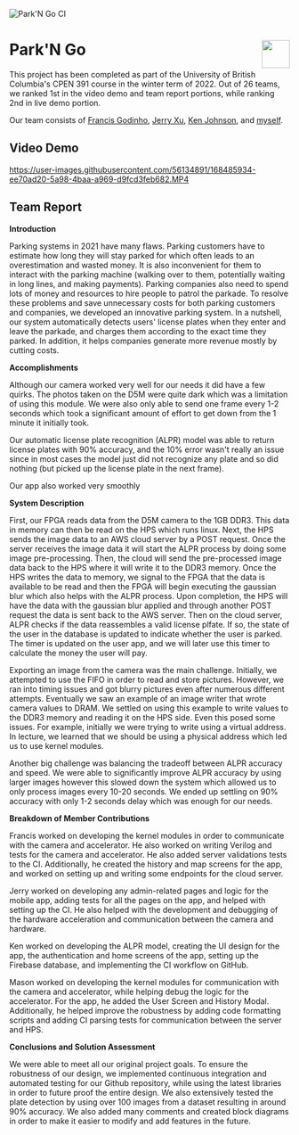 ![Park'N Go CI](https://github.com/UBC-CPEN391/l2a-01-devicedrivers/actions/workflows/main.yml/badge.svg)

<div>
  <h1>
    Park'N Go
  <img src="https://user-images.githubusercontent.com/56134891/161861464-b5627e1c-ca0b-4780-a89c-3a429dd81ddd.png" style="float: right;" width=50/>
  </h1>
</div>

This project has been completed as part of the University of British Columbia's CPEN 391 course in the winter term of 2022. Out of 26 teams, we ranked 1st in the video demo and team report portions, while ranking 2nd in live demo portion.

Our team consists of [Francis Godinho](https://github.com/FrancisGodinho), [Jerry Xu](https://github.com/jerryxu9), [Ken Johnson](https://github.com/kojon74), and [myself](https://github.com/masonw19).

## Video Demo
https://user-images.githubusercontent.com/56134891/168485934-ee70ad20-5a98-4baa-a969-d9fcd3feb682.MP4

## Team Report

**Introduction**

Parking systems in 2021 have many flaws. Parking customers have to estimate how long they will stay parked for which often leads to an overestimation and wasted money. It is also inconvenient for them to interact with the parking machine (walking over to them, potentially waiting in long lines, and making payments). Parking companies also need to spend lots of money and resources to hire people to patrol the parkade. To resolve these problems and save unnecessary costs for both parking customers and companies, we developed an innovative parking system. In a nutshell, our system automatically detects users&#39; license plates when they enter and leave the parkade, and charges them according to the exact time they parked. In addition, it helps companies generate more revenue mostly by cutting costs.

**Accomplishments**

Although our camera worked very well for our needs it did have a few quirks. The photos taken on the D5M were quite dark which was a limitation of using this module. We were also only able to send one frame every 1-2 seconds which took a significant amount of effort to get down from the 1 minute it initially took.

Our automatic license plate recognition (ALPR) model was able to return license plates with 90% accuracy, and the 10% error wasn&#39;t really an issue since in most cases the model just did not recognize any plate and so did nothing (but picked up the license plate in the next frame).

Our app also worked very smoothly

**System Description**

First, our FPGA reads data from the D5M camera to the 1GB DDR3. This data in memory can then be read on the HPS which runs linux. Next, the HPS sends the image data to an AWS cloud server by a POST request. Once the server receives the image data it will start the ALPR process by doing some image pre-processing. Then, the cloud will send the pre-processed image data back to the HPS where it will write it to the DDR3 memory. Once the HPS writes the data to memory, we signal to the FPGA that the data is available to be read and then the FPGA will begin executing the gaussian blur which also helps with the ALPR process. Upon completion, the HPS will have the data with the gaussian blur applied and through another POST request the data is sent back to the AWS server. Then on the cloud server, ALPR checks if the data reassembles a valid license plfate. If so, the state of the user in the database is updated to indicate whether the user is parked. The timer is updated on the user app, and we will later use this timer to calculate the money the user will pay.

Exporting an image from the camera was the main challenge. Initially, we attempted to use the FIFO in order to read and store pictures. However, we ran into timing issues and got blurry pictures even after numerous different attempts. Eventually we saw an example of an image writer that wrote camera values to DRAM. We settled on using this example to write values to the DDR3 memory and reading it on the HPS side. Even this posed some issues. For example, initially we were trying to write using a virtual address. In lecture, we learned that we should be using a physical address which led us to use kernel modules.

Another big challenge was balancing the tradeoff between ALPR accuracy and speed. We were able to significantly improve ALPR accuracy by using larger images however this slowed down the system which allowed us to only process images every 10-20 seconds. We ended up settling on 90% accuracy with only 1-2 seconds delay which was enough for our needs.

**Breakdown of Member Contributions**

Francis worked on developing the kernel modules in order to communicate with the camera and accelerator. He also worked on writing Verilog and tests for the camera and accelerator. He also added server validations tests to the CI. Additionally, he created the history and map screens for the app, and worked on setting up and writing some endpoints for the cloud server.

Jerry worked on developing any admin-related pages and logic for the mobile app, adding tests for all the pages on the app, and helped with setting up the CI. He also helped with the development and debugging of the hardware acceleration and communication between the camera and hardware.

Ken worked on developing the ALPR model, creating the UI design for the app, the authentication and home screens of the app, setting up the Firebase database, and implementing the CI workflow on GitHub.

Mason worked on developing the kernel modules for communication with the camera and accelerator, while helping debug the logic for the accelerator. For the app, he added the User Screen and History Modal. Additionally, he helped improve the robustness by adding code formatting scripts and adding CI parsing tests for communication between the server and HPS.

**Conclusions and Solution Assessment**

We were able to meet all our original project goals. To ensure the robustness of our design, we implemented continuous integration and automated testing for our Github repository, while using the latest libraries in order to future proof the entire design. We also extensively tested the plate detection by using over 100 images from a dataset resulting in around 90% accuracy. We also added many comments and created block diagrams in order to make it easier to modify and add features in the future.
